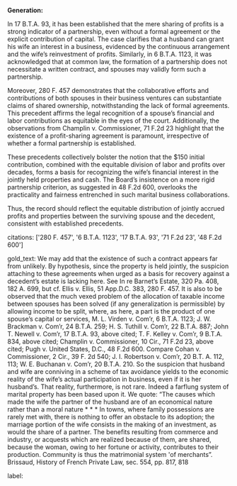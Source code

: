 **Generation:**

In 17 B.T.A. 93, it has been established that the mere sharing of profits is a strong indicator of a partnership, even without a formal agreement or the explicit contribution of capital. The case clarifies that a husband can grant his wife an interest in a business, evidenced by the continuous arrangement and the wife’s reinvestment of profits. Similarly, in 6 B.T.A. 1123, it was acknowledged that at common law, the formation of a partnership does not necessitate a written contract, and spouses may validly form such a partnership. 

Moreover, 280 F. 457 demonstrates that the collaborative efforts and contributions of both spouses in their business ventures can substantiate claims of shared ownership, notwithstanding the lack of formal agreements. This precedent affirms the legal recognition of a spouse’s financial and labor contributions as equitable in the eyes of the court. Additionally, the observations from Champlin v. Commissioner, 71 F.2d 23 highlight that the existence of a profit-sharing agreement is paramount, irrespective of whether a formal partnership is established.

These precedents collectively bolster the notion that the $150 initial contribution, combined with the equitable division of labor and profits over decades, forms a basis for recognizing the wife’s financial interest in the jointly held properties and cash. The Board’s insistence on a more rigid partnership criterion, as suggested in 48 F.2d 600, overlooks the practicality and fairness entrenched in such marital business collaborations.

Thus, the record should reflect the equitable distribution of jointly accrued profits and properties between the surviving spouse and the decedent, consistent with established precedents.

citations: ['280 F. 457', '6 B.T.A. 1123', '17 B.T.A. 93', '71 F.2d 23', '48 F.2d 600']

gold_text: We may add that the existence of such a contract appears far from unlikely. By hypothesis, since the property is held jointly, the suspicion attaching to these agreements when urged as a basis for recovery against a decedent’s estate is lacking here. See In re Barnet’s Estate, 320 Pa. 408, 182 A. 699, but cf. Ellis v. Ellis, 51 App.D.C. 383, 280 F. 457. It is also to be observed that the much vexed problem of the allocation of taxable income between spouses has been solved (if any generalization is permissible) by allowing income to be split, where, as here, a part is the product of one spouse’s capital or services, M. L. Virden v. Com’r, 6 B.T.A. 1123; J. W. Brackman v. Com’r, 24 B.T.A. 259; H. S. Tuthill v. Com’r, 22 B.T.A. 887; John T. Newell v. Com’r, 17 B.T.A. 93, above cited; T. F. Kelley v. Com’r, 9 B.T.A. 834, above cited; Champlin v. Commissioner, 10 Cir., 71 F.2d 23, above cited; Pugh v. United States, D.C., 48 F.2d 600. Compare Cohan v. Commissioner, 2 Cir., 39 F. 2d 540; J. I. Robertson v. Com’r, 20 B.T. A. 112, 113; W. E. Buchanan v. Com’r, 20 B.T.A. 210. So the suspicion that husband and wife are conniving in a scheme of tax avoidance yields to the economic reality of the wife’s actual participation in business, even if it is her husband’s. That reality, furthermore, is not rare. Indeed a farflung system of marital property has been based upon it. We quote: “The causes which made the wife the partner of the husband are of an economical nature rather than a moral nature * * * In towns, where family possessions are rarely met with, there is nothing to offer an obstacle to its adoption; the marriage portion of the wife consists in the making of an investment, as would the share of a partner. The benefits resulting from commerce and industry, or acquests which are realized because of them, are shared, because the woman, owing to her fortune or activity, contributes to their production. Community is thus the matrimonial system 'of merchants”. Brissaud, History of French Private Law, sec. 554, pp. 817, 818

label: 